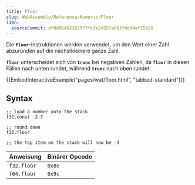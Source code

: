 ```yaml
---
title: Floor
slug: WebAssembly/Reference/Numeric/Floor
l10n:
  sourceCommit: df9d06402163f77fc3e2d327ab63f9dd4af15b38
---
```


Die **`floor`**-Instruktionen werden verwendet, um den Wert einer Zahl abzurunden auf die nächstkleinere ganze Zahl.

**`floor`** unterscheidet sich von **`trunc`** bei negativen Zahlen, da **`floor`** in diesen Fällen nach unten rundet, während **`trunc`** nach oben rundet.

{{EmbedInteractiveExample("pages/wat/floor.html", "tabbed-standard")}}

## Syntax

```wasm
;; load a number onto the stack
f32.const -2.7

;; round down
f32.floor

;; the top item on the stack will now be -3
```

| Anweisung   | Binärer Opcode |
| ----------- | -------------- |
| `f32.floor` | `0x8e`         |
| `f64.floor` | `0x9c`         |

